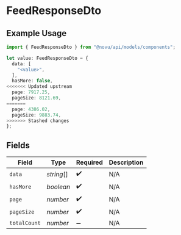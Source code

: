 # FeedResponseDto

## Example Usage

```typescript
import { FeedResponseDto } from "@novu/api/models/components";

let value: FeedResponseDto = {
  data: [
    "<value>",
  ],
  hasMore: false,
<<<<<<< Updated upstream
  page: 7917.25,
  pageSize: 8121.69,
=======
  page: 4386.02,
  pageSize: 9883.74,
>>>>>>> Stashed changes
};
```

## Fields

| Field              | Type               | Required           | Description        |
| ------------------ | ------------------ | ------------------ | ------------------ |
| `data`             | *string*[]         | :heavy_check_mark: | N/A                |
| `hasMore`          | *boolean*          | :heavy_check_mark: | N/A                |
| `page`             | *number*           | :heavy_check_mark: | N/A                |
| `pageSize`         | *number*           | :heavy_check_mark: | N/A                |
| `totalCount`       | *number*           | :heavy_minus_sign: | N/A                |